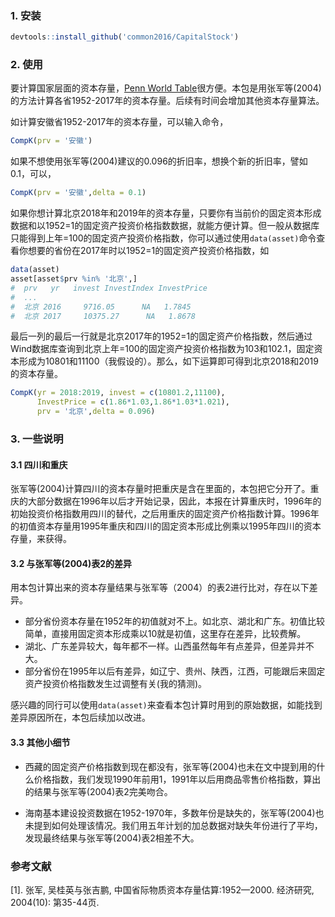 ### 1. 安装

```R
devtools::install_github('common2016/CapitalStock')
```

### 2. 使用

要计算国家层面的资本存量，[Penn World Table](https://www.rug.nl/ggdc/productivity/pwt/)很方便。本包是用张军等(2004)的方法计算各省1952-2017年的资本存量。后续有时间会增加其他资本存量算法。

如计算安徽省1952-2017年的资本存量，可以输入命令，

```R
CompK(prv = '安徽')
```

如果不想使用张军等(2004)建议的0.096的折旧率，想换个新的折旧率，譬如0.1，可以，

```R
CompK(prv = '安徽',delta = 0.1)
```

如果你想计算北京2018年和2019年的资本存量，只要你有当前价的固定资本形成数据和以1952=1的固定资产投资价格指数数据，就能方便计算。但一般从数据库只能得到上年=100的固定资产投资价格指数，你可以通过使用`data(asset)`命令查看你想要的省份在2017年时以1952=1的固定资产投资价格指数，如

```R
data(asset)
asset[asset$prv %in% '北京',]
#  prv   yr   invest InvestIndex InvestPrice
#  ...
#  北京 2016     9716.05      NA   1.7845
#  北京 2017     10375.27      NA   1.8678
```



最后一列的最后一行就是北京2017年的1952=1的固定资产价格指数，然后通过Wind数据库查询到北京上年=100的固定资产投资价格指数为103和102.1，固定资本形成为10801和11100（我假设的）。那么，如下运算即可得到北京2018和2019的资本存量。

```R
CompK(yr = 2018:2019, invest = c(10801.2,11100),
      InvestPrice = c(1.86*1.03,1.86*1.03*1.021),
      prv = '北京',delta = 0.096)
```




###  3. 一些说明
#### 3.1 四川和重庆

张军等(2004)计算四川的资本存量时把重庆是含在里面的，本包把它分开了。重庆的大部分数据在1996年以后才开始记录，因此，本报在计算重庆时，1996年的初始投资价格指数用四川的替代，之后用重庆的固定资产价格指数计算。1996年的初值资本存量用1995年重庆和四川的固定资本形成比例乘以1995年四川的资本存量，来获得。

#### 3.2 与张军等(2004)表2的差异

用本包计算出来的资本存量结果与张军等（2004）的表2进行比对，存在以下差异。

- 部分省份资本存量在1952年的初值就对不上。如北京、湖北和广东。初值比较简单，直接用固定资本形成乘以10就是初值，这里存在差异，比较费解。
- 湖北、广东差异较大，每年都不一样。山西虽然每年有点差异，但差异并不大。
- 部分省份在1995年以后有差异，如辽宁、贵州、陕西，江西，可能跟后来固定资产投资价格指数发生过调整有关(我的猜测)。

感兴趣的同行可以使用`data(asset)`来查看本包计算时用到的原始数据，如能找到差异原因所在，本包后续加以改进。

#### 3.3 其他小细节

- 西藏的固定资产价格指数到现在都没有，张军等(2004)也未在文中提到用的什么价格指数，我们发现1990年前用1，1991年以后用商品零售价格指数，算出的结果与张军等(2004)表2完美吻合。

- 海南基本建设投资数据在1952-1970年，多数年份是缺失的，张军等(2004)也未提到如何处理该情况。我们用五年计划的加总数据对缺失年份进行了平均，发现最终结果与张军等(2004)表2相差不大。




### 参考文献

[1].	张军, 吴桂英与张吉鹏, 中国省际物质资本存量估算:1952—2000. 经济研究, 2004(10): 第35-44页.